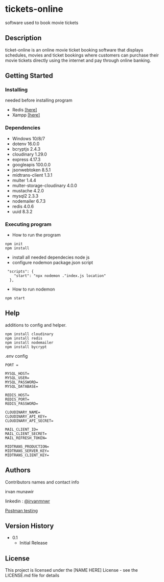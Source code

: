 # tickets-online

software used to book movie tickets

## Description

ticket-online is an online movie ticket booking software that displays schedules, movies and ticket bookings where customers can purchase their movie tickets directly using the internet and pay through online banking.

## Getting Started

### Installing

needed before installing program

* Redis [[here]](https://redis.io)
* Xampp [[here]](https://www.apachefriends.org/download.html)

### Dependencies

* Windows 10/8/7
* dotenv 16.0.0
* bcryptjs 2.4.3
* cloudinary 1.29.0
* express 4.17.3
* googleapis 100.0.0
* jsonwebtoken 8.5.1
* midtrans-client 1.3.1
* multer 1.4.4
* multer-storage-cloudinary 4.0.0
* mustache 4.2.0
* mysql2 2.3.3
* nodemailer 6.7.3
* redis 4.0.6
* uuid 8.3.2

### Executing program

* How to run the program
```
npm init
npm install
```
* install all needed dependecies node js
* configure nodemon package.json script
```
 "scripts": {
    "start": "npx nodemon ."index.js location"
  },
```
* How to run nodemon
```
npm start
```

## Help

additions to config and helper.
```
npm install cloudinary
npm install redis
npm install nodemailer
npm install bycrypt
```

.env config
```
PORT = 

MYSQL_HOST=
MYSQL_USER=
MYSQL_PASSWORD=
MYSQL_DATABASE=

REDIS_HOST=
REDIS_PORT=
REDIS_PASSWORD=

CLOUDINARY_NAME=
CLOUDINARY_API_KEY=
CLOUDINARY_API_SECRET=

MAIL_CLIENT_ID=
MAIL_CLIENT_SECRET=
MAIL_REFRESH_TOKEN=

MIDTRANS_PRODUCTION=
MIDTRANS_SERVER_KEY=
MIDTRANS_CLIENT_KEY=
```

## Authors

Contributors names and contact info

irvan munawir 

linkedin : [@irvanmnwr](https://id.linkedin.com/in/irvan-munawir)

[Postman testing](https://documenter.getpostman.com/view/19888568/UVyytsn4)

## Version History

* 0.1
    * Initial Release

## License

This project is licensed under the [NAME HERE] License - see the LICENSE.md file for details

